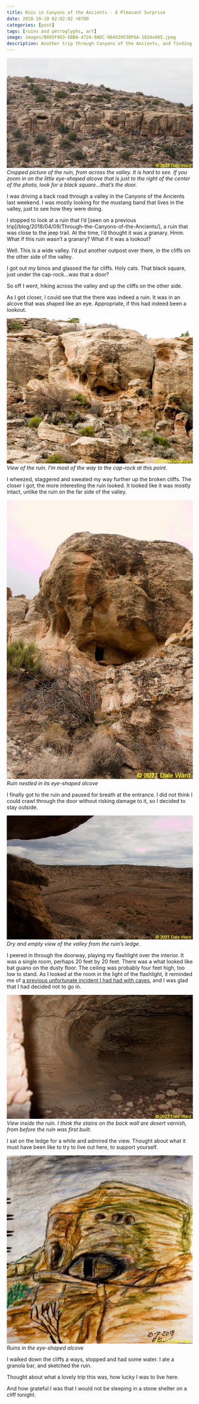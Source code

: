 ```yaml
---
title: Ruin in Canyons of the Ancients - A Pleasant Surprise
date: 2018-10-10 02:02:02 +0700
categories: [post]
tags: [ruins and petroglyphs, art]
image: images/B895F963-EBBA-4724-9ADC-964939530F6A-1024x605.jpeg
description: Another trip through Canyons of the Ancients, and finding a ruin that I hadn't expected
---
```


![Ruins](images/B895F963-EBBA-4724-9ADC-964939530F6A-1024x605.jpeg) *Cropped picture of the ruin, from across the valley. It is hard to see. If you zoom in on the little eye-shaped alcove that is just to the right of the center of the photo, look for a black square...that’s the door.*

I was driving a back road through a valley in the Canyons of the Ancients last weekend. I was mostly looking for the mustang band that lives in the valley, just to see how they were doing.

I stopped to look at a ruin that I’d [seen on a previous trip]/blog/2018/04/09/Through-the-Canyons-of-the-Ancients/), a ruin that was close to the jeep trail. At the time, I’d thought it was a granary. Hmm. What if this ruin wasn’t a granary? What if it was a lookout?

Well. This is a wide valley. I’d put another outpost over there, in the cliffs on the other side of the valley.

I got out my binos and glassed the far cliffs. Holy cats. That black square, just under the cap-rock...was that a door?


So off I went, hiking across the valley and up the cliffs on the other side.

As I got closer, I could see that the there was indeed a ruin. It was in an alcove that was shaped like an eye. Appropriate, if this had indeed been a lookout.

![View of the ruin. I’m most of the way to the caprock at this point.](images/A70BF427-7192-4290-9A92-69D13D5872C8-1024x800.jpeg) *View of the ruin. I’m most of the way to the cap-rock at this point.*

I wheezed, staggered and sweated my way further up the broken cliffs. The closer I got, the more interesting the ruin looked. It looked like it was mostly intact, unlike the ruin on the far side of the valley.

![Ruin nestled in its eye-shaped alcove](images/B7943B5A-8867-47DD-BF5B-7999503F02C0-682x1024.jpeg) *Ruin nestled in its eye-shaped alcove*

I finally got to the ruin and paused for breath at the entrance. I did not think I could crawl through the door without risking damage to it, so I decided to stay outside.

![Dry and empty view of the valley from the ruin’s ledge.](images/62627670-E1D5-4FA1-BC43-B3F10EAC7C8B-1024x682.jpeg) *Dry and empty view of the valley from the ruin’s ledge.*

I peered in through the doorway, playing my flashlight over the interior. It was a single room, perhaps 20 feet by 20 feet. There was a what looked like bat guano on the dusty floor. The ceiling was probably four feet high, too low to stand. As I looked at the room in the light of the flashlight, it reminded me of [a previous unfortunate incident I had had with caves](/blog/2017/12/21/The-Underworld/), and I was glad that I had decided not to go in.

![](images/FE467023-F583-4FB1-BF81-A069B7E6CC80-1024x682.jpeg) *View inside the ruin. I think the stains on the back wall are desert varnish, from before the ruin was first built.*

I sat on the ledge for a while and admired the view. Thought about what it must have been like to try to live out here, to support yourself.

![Ruins in the eye-shaped alcove](images/33457CC1-FFA3-4A0F-8612-CB25842A40BB-1012x1024.jpeg) *Ruins in the eye-shaped alcove*

I walked down the cliffs a ways, stopped and had some water. I ate a granola bar, and sketched the ruin.

Thought about what a lovely trip this was, how lucky I was to live here.

And how grateful I was that I would not be sleeping in a stone shelter on a cliff tonight.